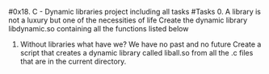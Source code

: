 #0x18. C - Dynamic libraries project including all tasks
#Tasks
 0. A library is not a luxury but one of the necessities of life
	Create the dynamic library libdynamic.so containing all the functions listed below
1. Without libraries what have we? We have no past and no future 
	Create a script that creates a dynamic library called liball.so from all the        	    .c files that are in the current directory.

